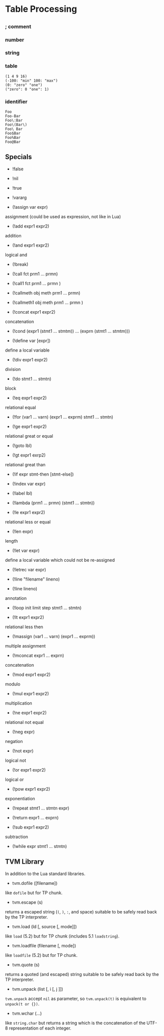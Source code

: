 
# Table Processing

##

### ; comment

### number

### string

### table

    (1 4 9 16)
    (-100: "min" 100: "max")
    (0: "zero" "one")
    ("zero": 0 "one": 1)

### identifier

    Foo
    Foo-Bar
    Foo\:Bar
    Foo\(Bar\)
    Foo\ Bar
    Foo$Bar
    Foo%Bar
    Foo@Bar



## Specials

* !false

* !nil

* !true

* !vararg

* (!assign var expr)

assignment
(could be used as expression, not like in Lua)

* (!add expr1 expr2)

addition

* (!and expr1 expr2)

logical and

* (!break)

* (!call fct prm1 ... prmn)

* (!call1 fct prm1 ... prmn )

* (!callmeth obj meth prm1 ... prmn)

* (!callmeth1 obj meth prm1 ... prmn )

* (!concat expr1 expr2)

concatenation

* (!cond (expr1 (stmt1 ... stmtm)) ... (exprn (stmt1 ... stmtm)))

* (!define var [expr])

define a local variable

* (!div expr1 expr2)

division

* (!do stmt1 ... stmtn)

block

* (!eq expr1 expr2)

relational equal

* (!for (var1 ... varn) (expr1 ... exprm) stmt1 ... stmtn)

* (!ge expr1 expr2)

relational great or equal

* (!goto lbl)

* (!gt expr1 exrp2)

relational great than

* (!if expr stmt-then [stmt-else])

* (!index var expr)

* (!label lbl)

* (!lambda (prm1 ... prmn) (stmt1 ... stmtn))

* (!le expr1 expr2)

relational less or equal

* (!len expr)

length

* (!let var expr)

define a local variable which could not be re-assigned

* (!letrec var expr)

* (!line "filename" lineno)
* (!line lineno)

annotation

* (!loop init limit step stmt1 ... stmtn)

* (!lt expr1 expr2)

relational less then

* (!massign (var1 ... varn) (expr1 ... exprm))

multiple assignment

* (!mconcat expr1 ... exprn)

concatenation

* (!mod expr1 expr2)

modulo

* (!mul expr1 expr2)

multiplication

* (!ne expr1 expr2)

relational not equal

* (!neg expr)

negation

* (!not expr)

logical not

* (!or expr1 expr2)

logical or

* (!pow expr1 expr2)

exponentiation

* (!repeat stmt1 ... stmtn expr)

* (!return expr1 ... exprn)

* (!sub expr1 expr2)

subtraction

* (!while expr stmt1 ... stmtn)



## TVM Library

In addition to the Lua standard libraries.

* tvm.dofile ([filename])

like `dofile` but for TP chunk.

* tvm.escape (s)

returns a escaped string (`(`, `)`, `:`, and space) suitable to be safely read back by the TP interpreter.

* tvm.load (ld [, source [, mode]])

like `load` (5.2) but for TP chunk (includes 5.1 `loadstring`).

* tvm.loadfile (filename [, mode])

like `loadfile` (5.2) but for TP chunk.

* tvm.quote (s)

returns a quoted (and escaped) string suitable to be safely read back by the TP interpreter.

* tvm.unpack (list [, i [, j ]])

`tvm.unpack` accept `nil` as parameter,
so `tvm.unpack(t)` is equivalent to `unpack(t or {})`.

* tvm.wchar (...)

like `string.char` but returns a string which is the concatenation of the UTF-8 representation of each integer.

